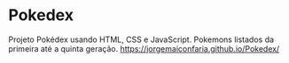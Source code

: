 # Pokedex
 Projeto Pokédex usando HTML, CSS e JavaScript. 
 Pokemons listados da primeira até a quinta geração.
 https://jorgemaiconfaria.github.io/Pokedex/
